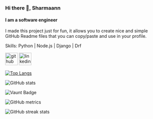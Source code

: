 ### Hi there 👋, Sharmaann
#### I am a software engineer
I made this project just for fun, it allows you to create nice and simple GitHub Readme files that you can copy/paste and use in your profile.

Skills: Python | Node.js | Django | Drf 



[<img src='https://cdn.jsdelivr.net/npm/simple-icons@3.0.1/icons/github.svg' alt='github' height='40'>](https://github.com/Sharmaann)  [<img src='https://cdn.jsdelivr.net/npm/simple-icons@3.0.1/icons/linkedin.svg' alt='linkedin' height='40'>](https://www.linkedin.com/in/arman-shakerian2003/)  

[![Top Langs](https://github-readme-stats.vercel.app/api/top-langs/?username=Sharmaann)](https://github.com/anuraghazra/github-readme-stats)

![GitHub stats](https://github-readme-stats.vercel.app/api?username=Sharmaann&show_icons=true)  

![Vaunt Badge](https://api.vaunt.dev/v1/github/entities/Sharmaann/contributions?format=svg&private=false)  

![GitHub metrics](https://metrics.lecoq.io/Sharmaann)  

![GitHub streak stats](https://streak-stats.demolab.com/?user=Sharmaann)  

